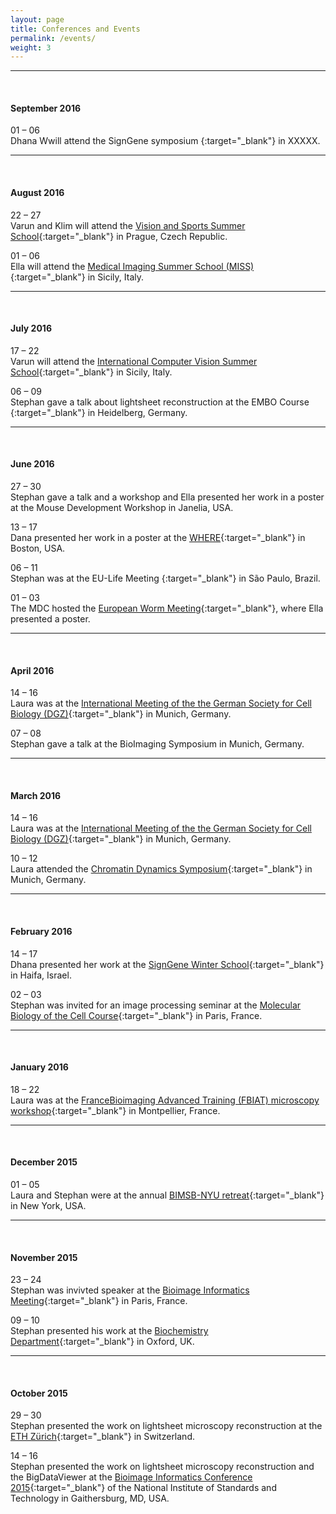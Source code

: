 ```yaml
---
layout: page
title: Conferences and Events
permalink: /events/
weight: 3
---
```


<hr/> <!--line separator-->
<br/>

#### **September 2016**

01 – 06  
Dhana Wwill attend the SignGene symposium [](){:target="_blank"} in XXXXX. 

<hr/> <!--line separator-->
<br/>

#### **August 2016**

22 – 27  
Varun and Klim will attend the [Vision and Sports Summer School](http://cmp.felk.cvut.cz/summerschool2016/){:target="_blank"} in Prague, Czech Republic.

01 – 06  
Ella will attend the [Medical Imaging Summer School (MISS)](http://iplab.dmi.unict.it/miss16/){:target="_blank"} in Sicily, Italy. 

<hr/> <!--line separator-->
<br/>

#### **July 2016**

17 – 22  
Varun will attend the [International Computer Vision Summer School](http://svg.dmi.unict.it/icvss2016){:target="_blank"} in Sicily, Italy.

06 – 09   
Stephan gave a talk about lightsheet reconstruction at the EMBO Course [](){:target="_blank"} in Heidelberg, Germany. 

<hr/> <!--line separator-->
<br/>

#### **June 2016**

27 – 30  
Stephan gave a talk and a workshop and Ella presented her work in a poster at the Mouse Development Workshop in Janelia, USA. 

13 – 17  
Dana presented her work in a poster at the [WHERE](){:target="_blank"} in Boston, USA. 

06 – 11  
Stephan was at the EU-Life Meeting [](){:target="_blank"} in São Paulo, Brazil. 

01 – 03  
The MDC hosted the [European Worm Meeting](http://www.wormmeeting-berlin.de/cms/default.asp?id=0){:target="_blank"}, where Ella presented a poster. 

<hr/> <!--line separator-->
<br/>

#### **April 2016**

14 – 16  
Laura was at the [International Meeting of the the German Society for Cell Biology (DGZ)](http://www.zellbiologie2016.de/Home.697.0.html){:target="_blank"} in Munich, Germany. 

07 – 08  
Stephan gave a talk at the BioImaging Symposium in Munich, Germany.

<hr/> <!--line separator-->
<br/>

#### **March 2016**

14 – 16  
Laura was at the [International Meeting of the the German Society for Cell Biology (DGZ)](http://www.zellbiologie2016.de/Home.697.0.html){:target="_blank"} in Munich, Germany. 

10 – 12  
Laura attended the [Chromatin Dynamics Symposium](http://www.sfb1064.med.uni-muenchen.de/chromatin_symposium_2016/index.html){:target="_blank"} in Munich, Germany.


<hr/> <!--line separator-->
<br/>

#### **February 2016**

14 – 17  
Dhana presented her work at the [SignGene Winter School](https://signgene-events.mdc-berlin.de/?page_id=5){:target="_blank"} in Haifa, Israel.

02 – 03  
Stephan was invited for an image processing seminar at the [Molecular Biology of the Cell Course](https://www.pasteur.fr/en/teaching/institut-pasteur-courses/mechanisms-living-organisms-theme/molecular-biology-cell){:target="_blank"} in Paris, France.

<hr/> <!--line separator-->
<br/>

#### **January 2016**

18 – 22  
Laura was at the [FranceBioimaging Advanced Training (FBIAT) microscopy workshop](http://fbiat.weebly.com/){:target="_blank"} in Montpellier, France.

<hr/> <!--line separator-->
<br/>

#### **December 2015**

01 – 05  
Laura and Stephan were at the annual [BIMSB-NYU retreat](https://www.mdc-berlin.de/14187058/en/bimsb/phd_program){:target="_blank"} in New York, USA.

<hr/> <!--line separator-->
<br/>

#### **November 2015**

23 – 24  
Stephan was invivted speaker at the [Bioimage Informatics Meeting](https://www.mdc-berlin.de/14187058/en/bimsb/phd_program){:target="_blank"} in Paris, France.

09 – 10  
Stephan presented his work at the [Biochemistry Department](http://www.bioch.ox.ac.uk){:target="_blank"} in Oxford, UK.

<hr/> <!--line separator-->
<br/>

#### **October 2015**

29 – 30  
Stephan presented the work on lightsheet microscopy reconstruction at the [ETH Z&uuml;rich](https://www.ethz.ch/){:target="_blank"} in Switzerland.

14 – 16  
Stephan presented the work on lightsheet microscopy reconstruction and the BigDataViewer at the [Bioimage Informatics Conference 2015](http://www.nist.gov/itl/ssd/is/bioimage-conference-2015.cfm){:target="_blank"} of the National Institute of Standards and Technology in Gaithersburg, MD, USA.



